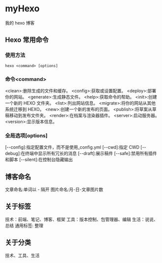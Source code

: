 # myHexo

我的 hexo 博客

## Hexo 常用命令

### 使用方法

`hexo <command> [options]`

### 命令\<command\>

\<clean\>:删除生成的文件和缓存。
\<config\>:获取或设置配置。
\<deploy\>:部署你的网站。
\<generate\>:生成静态文件。
\<help\>:获取命令的帮助。
\<init\>:创建一个新的 HEXO 文件夹。
\<list\>:列出网站信息。
\<migrate\>:将你的网站从其他系统迁移到 HEXO。
\<new\>:创建一个新的发布的页面。
\<publish\>:将草案从草稿移动到发布文件夹。
\<render\>:在档案与渲染器插件。
\<server\>:启动服务器。
\<version\>:显示版本信息。

### 全局选项\[options\]

\[--config\]:指定配置文件，而不是使用\_config.yml
\[--cwd\]:指定 CWD
\[--debug\]:在终端中显示所有冗长的消息
\[--draft\]:展示稿件
\[--safe\]:禁用所有插件和脚本
\[--silent\]:在控制台隐藏输出

## 博客命名

文章命名:单词以 - 隔开
图片命名:月-日-文章图片数

## 关于标签

技术：前端、笔记、博客、框架
工具：版本控制、包管理器、编辑
生活：说说、总结
通用标签: 整理

## 关于分类

技术、工具、生活

